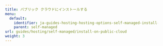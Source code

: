 ```yaml
---
title: パブリック クラウドにインストールする
menu:
  default:
    identifier: ja-guides-hosting-hosting-options-self-managed-install-on-public-cloud-_index
    parent: self-managed
url: guides/hosting/self-managed/install-on-public-cloud
weight: 3
---
```


